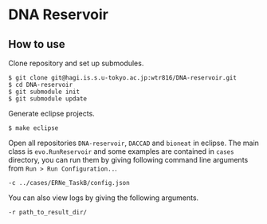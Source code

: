# DNA Reservoir
## How to use
Clone repository and set up submodules.
```
$ git clone git@hagi.is.s.u-tokyo.ac.jp:wtr816/DNA-reservoir.git
$ cd DNA-reservoir
$ git submodule init
$ git submodule update
```
Generate eclipse projects.
```
$ make eclipse
```
Open all repositories `DNA-reservoir`, `DACCAD` and `bioneat` in eclipse.
The main class is `evo.RunReservoir` and some examples are contained in `cases` directory, you can run them by giving following command line arguments from `Run > Run Configuration..`.
```
-c ../cases/ERNe_TaskB/config.json
```
You can also view logs by giving the following arguments.
```
-r path_to_result_dir/
```
